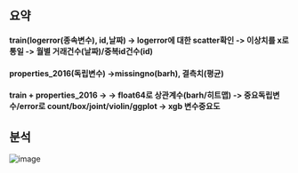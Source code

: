 
## 요약

#### train(logerror(종속변수), id,날짜) -> logerror에 대한 scatter확인 -> 이상치를 x로 통일 -> 월별 거래건수(날짜)/중복id건수(id) 
#### properties_2016(독립변수) ->missingno(barh), 결측치(평균)
#### train + properties_2016 ->  -> float64로 상관계수(barh/히트맵) -> 중요독립변수/error로 count/box/joint/violin/ggplot -> xgb 변수중요도

## 분석


![image](https://user-images.githubusercontent.com/74644453/165735715-f066d884-e49d-4b5a-a40e-7edfaffe94fa.png)


